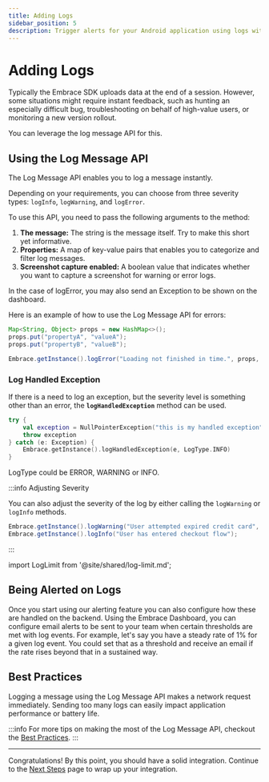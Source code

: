 ```yaml
---
title: Adding Logs
sidebar_position: 5
description: Trigger alerts for your Android application using logs with the Embrace SDK
---
```


# Adding Logs

Typically the Embrace SDK uploads data at the end of a session. However, some situations 
might require instant feedback, such as hunting an especially difficult bug, troubleshooting 
on behalf of high-value users, or monitoring a new version rollout.

You can leverage the log message API for this.

## Using the Log Message API

The Log Message API enables you to log a message instantly. 

Depending on your requirements, you can choose from three severity types: `logInfo`, `logWarning`, and `logError`.

To use this API, you need to pass the following arguments to the method:

1. **The message:** The string is the message itself. Try to make this short yet informative.
2. **Properties:** A map of key-value pairs that enables you to categorize and filter log messages.
3. **Screenshot capture enabled:** A boolean value that indicates whether you want to capture a screenshot for warning or error logs.

In the case of logError, you may also send an Exception to be shown on the dashboard.

Here is an example of how to use the Log Message API for errors:

```java
Map<String, Object> props = new HashMap<>();
props.put("propertyA", "valueA");
props.put("propertyB", "valueB");

Embrace.getInstance().logError("Loading not finished in time.", props, false);
```

### Log Handled Exception

If there is a need to log an exception, but the severity level is something other than an error, the **`logHandledException`** method can be used.

```kotlin
try {
    val exception = NullPointerException("this is my handled exception")
    throw exception
} catch (e: Exception) {
    Embrace.getInstance().logHandledException(e, LogType.INFO)
}
```

LogType could be ERROR,  WARNING or INFO.

:::info Adjusting Severity

You can also adjust the severity of the log by either calling the `logWarning` or `logInfo` methods.

```java
Embrace.getInstance().logWarning("User attempted expired credit card", props);
Embrace.getInstance().logInfo("User has entered checkout flow");
```

:::

import LogLimit from '@site/shared/log-limit.md';

<LogLimit />

## Being Alerted on Logs

Once you start using our alerting feature you can also configure how these are handled on the backend.
Using the Embrace Dashboard, you can configure email alerts to be sent to your team when certain thresholds are met with log events.
For example, let's say you have a steady rate of 1% for a given log event. You could set that as a threshold and receive an email if the rate rises beyond that in a sustained way.

## Best Practices

Logging a message using the Log Message API makes a network request immediately.
Sending too many logs can easily impact application performance or battery life.

:::info
For more tips on making the most of the Log Message API, checkout the [Best Practices](/best-practices/log-message-api).
:::

---

Congratulations! By this point, you should have a solid integration. Continue to the [Next Steps](/android/integration/next-steps) page to wrap up your integration.

